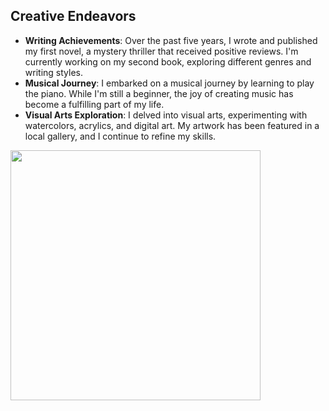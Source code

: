 ## Creative Endeavors
- **Writing Achievements**: Over the past five years, I wrote and published my first novel, a mystery thriller that received positive reviews. I'm currently working on my second book, exploring different genres and writing styles.
- **Musical Journey**: I embarked on a musical journey by learning to play the piano. While I'm still a beginner, the joy of creating music has become a fulfilling part of my life.
- **Visual Arts Exploration**: I delved into visual arts, experimenting with watercolors, acrylics, and digital art. My artwork has been featured in a local gallery, and I continue to refine my skills.
<img src="https://i.pinimg.com/736x/10/92/d8/1092d88eae2630962599a518b41b15bb.jpg" height="400">
